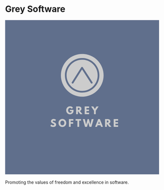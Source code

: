 # Grey Software

![Grey Software](grey-software.png)

Promoting the values of freedom and excellence in software. 


